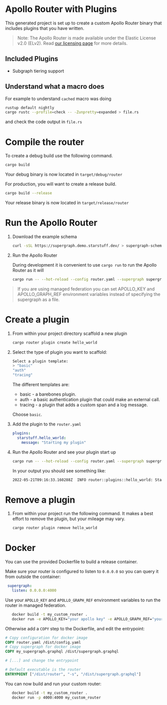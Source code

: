 # Apollo Router with Plugins

This generated project is set up to create a custom Apollo Router binary that includes plugins that you have written.

> Note: The Apollo Router is made available under the Elastic License v2.0 (ELv2).
> Read [our licensing page](https://www.apollographql.com/docs/resources/elastic-license-v2-faq/) for more details.

## Included Plugins
- Subgraph tiering support 

## Understand what a macro does
For example to understand `cached` macro was doing
```bash
rustup default nightly
cargo rustc --profile=check -- -Zunpretty=expanded > file.rs
```
and check the code output in `file.rs`

# Compile the router

To create a debug build use the following command.
```bash
cargo build
```
Your debug binary is now located in `target/debug/router`

For production, you will want to create a release build.
```bash
cargo build --release
```
Your release binary is now located in `target/release/router`

# Run the Apollo Router

1. Download the example schema

   ```bash
   curl -sSL https://supergraph.demo.starstuff.dev/ > supergraph-schema.graphql
   ```

2. Run the Apollo Router

   During development it is convenient to use `cargo run` to run the Apollo Router as it will
   ```bash 
   cargo run -- --hot-reload --config router.yaml --supergraph supergraph-schema.graphql
   ```

> If you are using managed federation you can set APOLLO_KEY and APOLLO_GRAPH_REF environment variables instead of specifying the supergraph as a file.

# Create a plugin

1. From within your project directory scaffold a new plugin
   ```bash
   cargo router plugin create hello_world
   ```
2. Select the type of plugin you want to scaffold:
   ```bash
   Select a plugin template:
   > "basic"
   "auth"
   "tracing"
   ```

   The different templates are:
   * basic - a barebones plugin.
   * auth - a basic authentication plugin that could make an external call.
   * tracing - a plugin that adds a custom span and a log message.

   Choose `basic`.

4. Add the plugin to the `router.yaml`
   ```yaml
   plugins:
     starstuff.hello_world:
       message: "Starting my plugin"
   ```

5. Run the Apollo Router and see your plugin start up
   ```bash
   cargo run -- --hot-reload --config router.yaml --supergraph supergraph-schema.graphql
   ```

   In your output you should see something like:
   ```bash
   2022-05-21T09:16:33.160288Z  INFO router::plugins::hello_world: Starting my plugin
   ```

# Remove a plugin

1. From within your project run the following command. It makes a best effort to remove the plugin, but your mileage may vary.
   ```bash
   cargo router plugin remove hello_world
   ```

# Docker

You can use the provided Dockerfile to build a release container.

Make sure your router is configured to listen to `0.0.0.0` so you can query it from outside the container:

```yml
 supergraph:
   listen: 0.0.0.0:4000
```

Use your `APOLLO_KEY` and `APOLLO_GRAPH_REF` environment variables to run the router in managed federation.

   ```bash
      docker build -t my_custom_router .
      docker run -e APOLLO_KEY="your apollo key" -e APOLLO_GRAPH_REF="your apollo graph ref" -p 4000:4000 my_custom_router
   ```

Otherwise add a `COPY` step to the Dockerfile, and edit the entrypoint:

```Dockerfile
# Copy configuration for docker image
COPY router.yaml /dist/config.yaml
# Copy supergraph for docker image
COPY my_supergraph.graphql /dist/supergraph.graphql

# [...] and change the entrypoint

# Default executable is the router
ENTRYPOINT ["/dist/router", "-s", "/dist/supergraph.graphql"]
```

You can now build and run your custom router:
   ```bash
      docker build -t my_custom_router .
      docker run -p 4000:4000 my_custom_router
   ```
